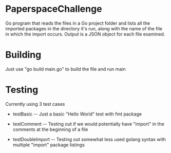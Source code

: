 # PaperspaceChallenge
Go program that reads the files in a Go project folder and lists all the imported packages in the directory it's run, along with the name of the file in which the import occurs. Output is a JSON object for each file examined.

# Building
Just use "go build main.go" to build the file and run main

# Testing
Currently using 3 test cases 
  - testBasic
    -- Just a basic "Hello World" test with fmt package
    
  - testComment
    -- Testing out if we would potentially have "import" in the comments at the beginning of a file
    
  - testDoubleImport
    -- Testing out somewhat less used golang syntax with multiple "import" package listings
